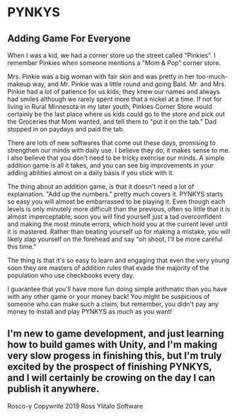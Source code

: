 # PYNKYS
Adding Game For Everyone
---
When I was a kid, we had a corner store up the street called "Pinkies".  I remember Pinkies when someone mentions a "Mom & Pop" corner store.

Mrs. Pinkie was a big woman with fair skin and was pretty in her too-much-makeup way, and Mr. Pinkie was a little round and going Bald.  Mr. and Mrs. Pinkie had a lot of patience for us kids; they knew our names and always had smiles although we rarely spent more that a nickel at a time.  If not for living in Rural Minnesota in my later youth, Pinkies Corner Store would certainly be the last place where us kids could go to the store and pick out the Groceries that Mom wanted, and tell them to "put it on the tab."  Dad stopped in on paydays and paid the tab.

There are lots of new softwares that come out these days, promising to strengthen our minds with daily use.  I believe they do, it makes sense to me.  I also believe that you don't need to be tricky exercise our minds.  A simple addition game is all it takes, and you can see big improvements in your adding abilities almost on a daily basis if you stick with it.

The thing about an addition game, is that it doesn't need a lot of explaination.  "Add up the numbers." pretty much covers it.  PYNKYS starts so easy you will almost be embarrassed to be playing it.  Even though each levels is only minutely more difficult than the previous, often so little that it is almost imperceptable, soon you will find yourself just a tad overconfident and making the most minute errors, which hold you at the current level until it is mastered.  Rather than beating yourself up for making a mistake, you will likely slap yourself on the forehead and say "oh shoot, I'll be more careful this time."

The thing is that it's so easy to learn and engaging that even the very young soon they are masters of addition rules that evade the majority of the population who use checkbooks every day.

I guarantee that you'll have more fun doing simple arithmatic than you have with any other game or your money back!  You might be suspicious of someone who can make such a claim, but remember, you didn't pay any money to install and play PYNKYS as much as you want!

I'm new to game development, and just learning how to build games with Unity, and I'm making very slow progess in finishing this, but I'm truly excited by the prospect of finishing PYNKYS, and I will certainly be crowing on the day I can publish it anywhere.
----

Rosco-y 
Copywrite 2019 Ross Ylitalo Software 
